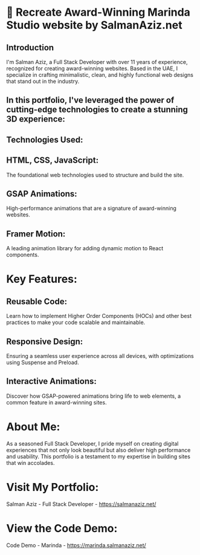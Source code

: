 # 🌟 Recreate Award-Winning Marinda Studio website by SalmanAziz.net
##  Introduction
I'm Salman Aziz, a Full Stack Developer with over 11 years of experience, recognized for creating award-winning websites. Based in the UAE, I specialize in crafting minimalistic, clean, and highly functional web designs that stand out in the industry.

##  In this portfolio, I've leveraged the power of cutting-edge technologies to create a stunning 3D experience:

##  Technologies Used:
##  HTML, CSS, JavaScript:
The foundational web technologies used to structure and build the site.

##  GSAP Animations:
High-performance animations that are a signature of award-winning websites.

##  Framer Motion:
A leading animation library for adding dynamic motion to React components.

#  Key Features:
##  Reusable Code:
Learn how to implement Higher Order Components (HOCs) and other best practices to make your code scalable and maintainable.

##  Responsive Design:
Ensuring a seamless user experience across all devices, with optimizations using Suspense and Preload.

##  Interactive Animations:
Discover how GSAP-powered animations bring life to web elements, a common feature in award-winning sites.

# About Me:
As a seasoned Full Stack Developer, I pride myself on creating digital experiences that not only look beautiful but also deliver high performance and usability. This portfolio is a testament to my expertise in building sites that win accolades.

# Visit My Portfolio:
Salman Aziz - Full Stack Developer - https://salmanaziz.net/

# View the Code Demo:
Code Demo - Marinda - https://marinda.salmanaziz.net/
